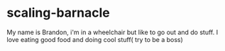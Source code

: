 # scaling-barnacle

My name is Brandon, i'm in a wheelchair but like to go out and do stuff.
I love eating good food and doing cool stuff( try to be a boss)
